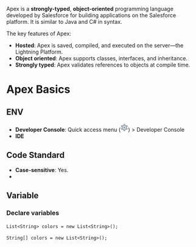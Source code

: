 Apex is a **strongly-typed**, **object-oriented** programming language developed by Salesforce for building applications on the Salesforce platform. It is similar to Java and C# in syntax.

The key features of Apex:

- **Hosted**: Apex is saved, compiled, and executed on the server—the Lightning Platform.
- **Object oriented**: Apex supports classes, interfaces, and inheritance.
- **Strongly typed**: Apex validates references to objects at compile time.

# Apex Basics

## ENV

- **Developer Console**: Quick access menu (![Setup gear icon](assets/e0d3e5a9b64c98ba5ac2c14623e36609_kix.zbyh4h1n9tpc.jpeg)) > Developer Console
- **IDE**

## Code Standard

- **Case-sensitive**: Yes.
- 

## Variable

### Declare variables

```
List<String> colors = new List<String>();
```

```
String[] colors = new List<String>();
```

